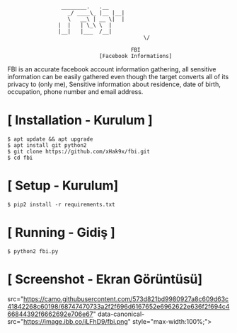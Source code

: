 ```
				 ________.   .__ 
			       _/ ____\_ |__ |__|
			       \   __\ | __ \|  |
				|  |   | \_\ \  |
				|__|   |___  /__|
                                           \/    
                                       
                                       FBI
                             [Facebook Informations]
```
FBI is an accurate facebook account information gathering, all sensitive information can be easily gathered even though the target converts all of its privacy to (only me), Sensitive information about residence, date of birth, occupation, phone number and email address.



# [ Installation  - Kurulum ]
```
$ apt update && apt upgrade
$ apt install git python2
$ git clone https://github.com/xHak9x/fbi.git
$ cd fbi
```

# [ Setup - Kurulum]
```
$ pip2 install -r requirements.txt
```
# [ Running - Gidiş ]
```
$ python2 fbi.py
```
# [ Screenshot - Ekran Görüntüsü]

src="https://camo.githubusercontent.com/573d821bd9980927a8c609d63c41842268c60198/68747470733a2f2f696d6167652e6962622e636f2f694c466844392f6662692e706e67" data-canonical-src="https://image.ibb.co/iLFhD9/fbi.png" style="max-width:100%;"></a></p>

